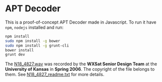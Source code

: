 APT Decoder
===============

This is a proof-of-concept APT Decoder made in Javascript.
To run it have `npm`, `nodejs` installed and run:

```bash
npm install
sudo npm install -g bower
sudo npm install -g grunt-cli
bower install
grunt dev
```

The [N18_4827.wav](N18_4827.wav) was recorded by the **WXSat Senior Design Team** at the **University of Kansas** in **Spring 2006**. The copyright of the file belongs to them. See [N18_4827_readme.txt](N18_4827_readme.txt) for more details.